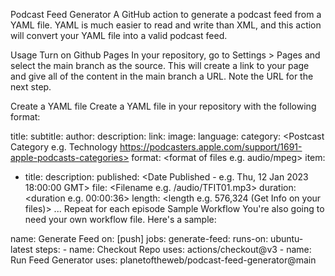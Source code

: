Podcast Feed Generator
A GitHub action to generate a podcast feed from a YAML file. YAML is much easier to read and write than XML, and this action will convert your YAML file into a valid podcast feed.

Usage
Turn on Github Pages
In your repository, go to Settings > Pages and select the main branch as the source. This will create a link to your page and give all of the content in the main branch a URL. Note the URL for the next step.

Create a YAML file
Create a YAML file in your repository with the following format:

title: <Podcast Title>
subtitle: <Podcast Subtitle>
author: <Author Name>
description: <Podcast Description>
link: <GitHub Pages URL>
image: <Artwork Location>
language: <Podcast Language e.g. en-us>
category: <Postcast Category e.g. Technology https://podcasters.apple.com/support/1691-apple-podcasts-categories>
format: <format of files e.g. audio/mpeg>
item:
  - title: <Podcast Episode Title>
    description: <Podcast Episode Description>
    published: <Date Published - e.g. Thu, 12 Jan 2023 18:00:00 GMT>
    file: <Filename e.g. /audio/TFIT01.mp3>
    duration: <duration e.g. 00:00:36>
    length: <length e.g. 576,324 (Get Info on your files)>
  ... Repeat for each episode
Sample Workflow
You're also going to need your own workflow file. Here's a sample:

name: Generate Feed
on: [push]
jobs:
  generate-feed:
    runs-on: ubuntu-latest
    steps:
      - name: Checkout Repo
        uses: actions/checkout@v3
      - name: Run Feed Generator
        uses: planetoftheweb/podcast-feed-generator@main
